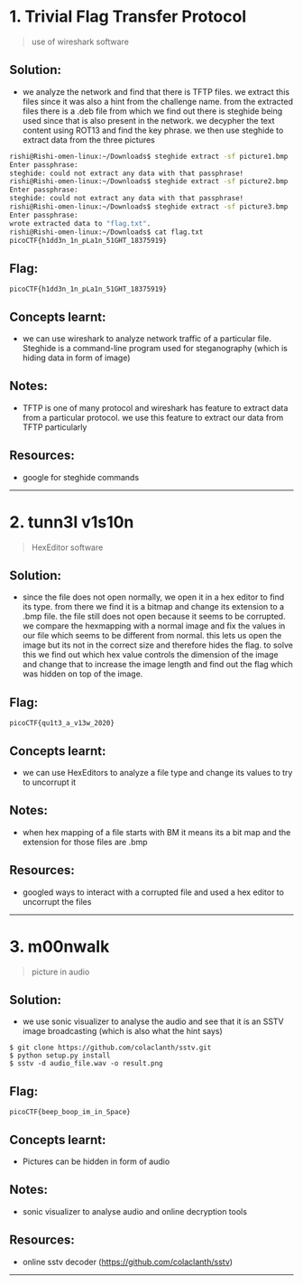 # 1. Trivial Flag Transfer Protocol

> use of wireshark software

## Solution:

- we analyze the network and find that there is TFTP files. we extract this files since it was also a hint from the challenge name. from the extracted files there is a .deb file from which we find out there is steghide being used since that is also present in the network. we decypher the text content using ROT13 and find the key phrase. we then use steghide to extract data from the three pictures

```bash
rishi@Rishi-omen-linux:~/Downloads$ steghide extract -sf picture1.bmp
Enter passphrase: 
steghide: could not extract any data with that passphrase!
rishi@Rishi-omen-linux:~/Downloads$ steghide extract -sf picture2.bmp
Enter passphrase: 
steghide: could not extract any data with that passphrase!
rishi@Rishi-omen-linux:~/Downloads$ steghide extract -sf picture3.bmp
Enter passphrase: 
wrote extracted data to "flag.txt".
rishi@Rishi-omen-linux:~/Downloads$ cat flag.txt
picoCTF{h1dd3n_1n_pLa1n_51GHT_18375919}

```

## Flag:

```
picoCTF{h1dd3n_1n_pLa1n_51GHT_18375919}
```

## Concepts learnt:

- we can use wireshark to analyze network traffic of a particular file. Steghide is a command-line program used for steganography (which is hiding data in form of image)

## Notes:

- TFTP is one of many protocol and wireshark has feature to extract data from a particular protocol. we use this feature to extract our data from TFTP particularly

## Resources:

- google for steghide commands


***

# 2.  tunn3l v1s10n

> HexEditor software

## Solution:

- since the file does not open normally, we open it in a hex editor to find its type. from there we find it is a bitmap and change its extension to a .bmp file. the file still does not open because it seems to be corrupted. we compare the hexmapping with a normal image and fix the values in our file which seems to be different from normal. this lets us open the image but its not in the correct size and therefore hides the flag. to solve this we find out which hex value controls the dimension of the image and change that to increase the image length and find out the flag which was hidden on top of the image.

## Flag:

```
picoCTF{qu1t3_a_v13w_2020}
```

## Concepts learnt:

- we can use HexEditors to analyze a file type and change its values to try to uncorrupt it

## Notes:

- when hex mapping of a file starts with BM it means its a bit map and the extension for those files are .bmp

## Resources:

- googled ways to interact with a corrupted file and used a hex editor to uncorrupt the files


***

# 3. m00nwalk

> picture in audio

## Solution:

- we use sonic visualizer to analyse the audio and see that it is an SSTV image broadcasting (which is also what the hint says)

```
$ git clone https://github.com/colaclanth/sstv.git
$ python setup.py install
$ sstv -d audio_file.wav -o result.png
```

## Flag:

```
picoCTF{beep_boop_im_in_Space}
```

## Concepts learnt:

- Pictures can be hidden in form of audio

## Notes:

- sonic visualizer to analyse audio and online decryption tools

## Resources:

- online sstv decoder (https://github.com/colaclanth/sstv)

***
